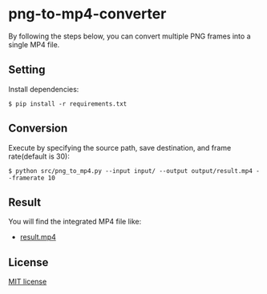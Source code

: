 # png-to-mp4-converter

By following the steps below, you can convert multiple PNG frames into a single MP4 file.

## Setting
Install dependencies:
```
$ pip install -r requirements.txt
```

## Conversion
Execute by specifying the source path, save destination, and frame rate(default is 30):
```
$ python src/png_to_mp4.py --input input/ --output output/result.mp4 --framerate 10
```

## Result
You will find the integrated MP4 file like:
- [result.mp4](https://github.com/mozu-dev/png-to-mp4-converter/blob/main/output/result.mp4)

## License
[MIT license](https://github.com/mozu-dev/png-to-mp4-converter/blob/main/LICENSE)